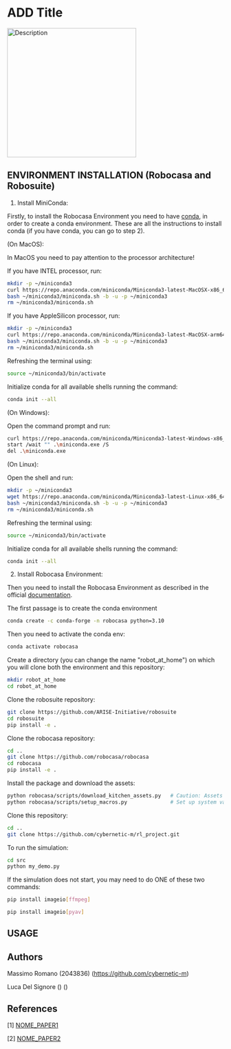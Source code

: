 # ADD Title

<img src="" alt="Description" width="300" height = "300" />


## ENVIRONMENT INSTALLATION (Robocasa and Robosuite)


1. Install MiniConda: 

Firstly, to install the Robocasa Environment you need to have [conda](https://docs.conda.io/projects/conda/en/latest/user-guide/install/index.html), in order to create a conda environment. These are all the instructions to install conda (if you have conda, you can go to step 2).

(On MacOS): 

In MacOS you need to pay attention to the processor architecture!

If you have INTEL processor, run:
 ```sh 
mkdir -p ~/miniconda3
curl https://repo.anaconda.com/miniconda/Miniconda3-latest-MacOSX-x86_64.sh -o ~/miniconda3/miniconda.sh
bash ~/miniconda3/miniconda.sh -b -u -p ~/miniconda3
rm ~/miniconda3/miniconda.sh
 ```
If you have AppleSilicon processor, run:
 ```sh 
mkdir -p ~/miniconda3
curl https://repo.anaconda.com/miniconda/Miniconda3-latest-MacOSX-arm64.sh -o ~/miniconda3/miniconda.sh
bash ~/miniconda3/miniconda.sh -b -u -p ~/miniconda3
rm ~/miniconda3/miniconda.sh
 ```
 Refreshing the terminal using:
  ```sh 
 source ~/miniconda3/bin/activate
  ```
Initialize conda for all available shells running the command:
  ```sh 
 conda init --all
  ```

(On Windows):

Open the command prompt and run:

  ```sh 
curl https://repo.anaconda.com/miniconda/Miniconda3-latest-Windows-x86_64.exe -o .\miniconda.exe
start /wait "" .\miniconda.exe /S
del .\miniconda.exe
  ```

(On Linux):

Open the shell and run:

  ```sh 
mkdir -p ~/miniconda3
wget https://repo.anaconda.com/miniconda/Miniconda3-latest-Linux-x86_64.sh -O ~/miniconda3/miniconda.sh
bash ~/miniconda3/miniconda.sh -b -u -p ~/miniconda3
rm ~/miniconda3/miniconda.sh
  ```

Refreshing the terminal using:

  ```sh 
 source ~/miniconda3/bin/activate
  ```

Initialize conda for all available shells running the command:

  ```sh 
 conda init --all
  ```

2. Install Robocasa Environment:

Then you need to install the Robocasa Environment as described in the official [documentation](link1).

The first passage is to create the conda environment

  ```sh 
 conda create -c conda-forge -n robocasa python=3.10
  ```

Then you need to activate the conda env:

 ```sh 
 conda activate robocasa
  ```

Create a directory (you can change the name "robot_at_home") on which you will clone both the environment and this repository:

 ```sh 
 mkdir robot_at_home
 cd robot_at_home
  ```

Clone the robosuite repository:

 ```sh 
git clone https://github.com/ARISE-Initiative/robosuite
cd robosuite
pip install -e .
```

Clone the robocasa repository:

 ```sh 
cd ..
git clone https://github.com/robocasa/robocasa
cd robocasa
pip install -e .
```

Install the package and download the assets:

 ```sh 
python robocasa/scripts/download_kitchen_assets.py   # Caution: Assets to be downloaded are around 5GB.
python robocasa/scripts/setup_macros.py              # Set up system variables.
```

Clone this repository:

 ```sh 
cd ..
git clone https://github.com/cybernetic-m/rl_project.git
```

To run the simulation:

 ```sh 
cd src
python my_demo.py
```

If the simulation does not start, you may need to do ONE of these two commands:
```sh 
pip install imageio[ffmpeg]
```
```sh 
pip install imageio[pyav]
```









## USAGE


## Authors
Massimo Romano (2043836) (https://github.com/cybernetic-m) 

Luca Del Signore () ()

## References

[1] [NOME_PAPER1](link1)

[2] [NOME_PAPER2](link2)



